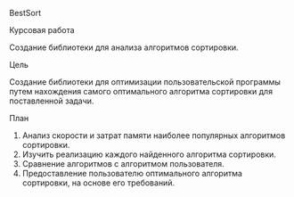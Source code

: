 BestSort

Курсовая работа

Создание библиотеки для анализа алгоритмов сортировки. 

Цель

Создание библиотеки для оптимизации пользовательской программы путем   нахождения самого оптимального алгоритма сортировки для поставленной задачи.

План
1. Анализ скорости и затрат памяти наиболее популярных алгоритмов сортировки.
2. Изучить реализацию каждого найденного алгоритма сортировки. 
3. Сравнение алгоритмов с алгоритмом пользователя.
4. Предоставление пользователю оптимального алгоритма сортировки, на основе его требований.
